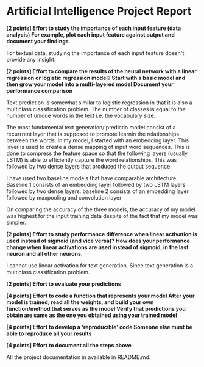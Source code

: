# Artificial Intelligence Project Report

**[2 points] Effort to study the importance of each input feature (data analysis)
For example, plot each input feature against output and document your findings**



For textual data, studying the importance of each input feature doesn't provide any insight.



**[2 points] Effort to compare the results of the neural network with a linear regression or logistic regression model?
Start with a basic model and then grow your model into a multi-layered model
Document your performance comparison**



Text prediction is somewhat similar to logistic regression in that it is also a multiclass classification problem. The number of classes is equal to the number of unique words in the text i.e. the vocabulary size.

The most fundamental text generation/ predictio model consist of a recurrrent layer that is supposed to promote learnin the relationships between the words. In my model, I started with an embedding layer. This layer is used to create a dense mapping of input word sequences. This is done to compress the feature space so that the following layers (usually LSTM) is able to efficiently capture the word relationships. This was followed by two dense layers that produced the output sequence. 

I have used two baseline models that have comparable architecture. 
Baseline 1 consists of an embedding layer followed by two LSTM layers followed by two dense layers.
baseline 2 consists of an embedding layer followed by maxpooling and convolution layer

On comparing the accuracy of the three models, the accuracy of my model was highest for the input training data despite of the fact that my model was simpler.



**[2 points] Effort to study performance difference when linear activation is used instead of sigmoid (and vice versa)?
How does your performance change when linear activations are used instead of sigmoid, in the last neuron and all other neurons.**



I cannot use linear activation for text generation. Since text generation is a multiclass classification problem.



**[2 points] Effort to evaluate your predictions**



**[4 points] Effort to code a function that represents your model
After your model is trained, read all the weights, and build your own function/method that serves as the model
Verify that predictions you obtain are same as the one you obtained using your trained model**



**[4 points] Effort to develop a 'reproducible' code
Someone else must be able to reproduce all your results**



**[4 points] Effort to document all the steps above**


All the project documentation in available in README.md.

